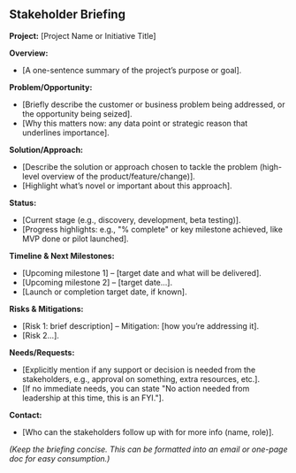 <!--
## Description: Prepares a one-page stakeholder briefing that succinctly communicates the essentials of a product initiative or update, ensuring busy executives get the key points.
## Usage Note: Use when you need to update leadership or cross-functional stakeholders on a project. Provide the main points (summary, problem, status, timeline, asks) and the prompt will format it clearly.
## Instructions: The AI will ask for specific information: project name, summary, problem being solved, your solution, status, timeline, and what you need from stakeholders. It will then produce a structured briefing note. Keep responses brief and factual for a crisp output.
## Attribution: Reflects common elements of executive project briefs and product one-pagers used in corporate communications.
-->

## Stakeholder Briefing

**Project:** [Project Name or Initiative Title]

**Overview:**  
- [A one-sentence summary of the project’s purpose or goal].

**Problem/Opportunity:**  
- [Briefly describe the customer or business problem being addressed, or the opportunity being seized].
- [Why this matters now: any data point or strategic reason that underlines importance].

**Solution/Approach:**  
- [Describe the solution or approach chosen to tackle the problem (high-level overview of the product/feature/change)].
- [Highlight what’s novel or important about this approach].

**Status:**  
- [Current stage (e.g., discovery, development, beta testing)].  
- [Progress highlights: e.g., "% complete" or key milestone achieved, like MVP done or pilot launched].

**Timeline & Next Milestones:**  
- [Upcoming milestone 1] – [target date and what will be delivered].  
- [Upcoming milestone 2] – [target date...].  
- [Launch or completion target date, if known].

**Risks & Mitigations:**  
- [Risk 1: brief description] – Mitigation: [how you’re addressing it].  
- [Risk 2…].

**Needs/Requests:**  
- [Explicitly mention if any support or decision is needed from the stakeholders, e.g., approval on something, extra resources, etc.].  
- [If no immediate needs, you can state "No action needed from leadership at this time, this is an FYI."].

**Contact:**  
- [Who can the stakeholders follow up with for more info (name, role)]. 

*(Keep the briefing concise. This can be formatted into an email or one-page doc for easy consumption.)*
